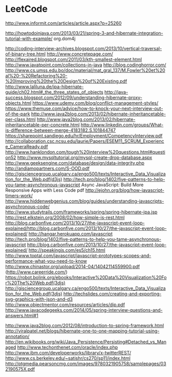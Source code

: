 LeetCode
========
http://www.informit.com/articles/article.aspx?p=25260

http://howtodoinjava.com/2013/03/21/spring-3-and-hibernate-integration-tutorial-with-example/
org.dom4j

http://coding-interview-archives.blogspot.com/2013/10/vertical-traversal-of-binary-tree.html
http://www.concretepage.com/
http://flexaired.blogspot.com/2011/03/kth-smallest-element.html
http://www.javatpoint.com/collections-in-java
http://blog.codinghorror.com/
http://www.cs.umss.edu.bo/doc/material/mat_gral_137/M.Fowler%20et%20al%20-%20Refactoring%20-%20Improving%20the%20Design%20of%20Existing.pdf
http://www.laliluna.de/jpa-hibernate-guide/ch02.html#_the_three_states_of_objects
http://java-success.blogspot.com/2012/09/understanding-hibernate-proxy-objects.html
https://www.udemy.com/blog/conflict-management-styles/
https://www.themuse.com/advice/how-to-knock-your-next-interview-out-of-the-park
http://www.java2blog.com/2013/02/hibernate-inheritancetable-per-class.html
http://www.java2blog.com/2013/02/hibernate-inheritancetable-per-concrete.html
http://www.linkedin.com/groups/What-is-difference-between-merge-4183182.S.101844747
https://sharepoint.sandiego.edu/hr/Employment/CompetencyInterview.pdf
http://collaboration.csc.ncsu.edu/laurie/Papers/ESEM11_SCRUM_Experience_CameraReady.pdf
http://www.hanklondon.com/tough%20interview%20questions.html#question52
http://www.mysqltutorial.org/mysql-create-drop-database.aspx
http://www.geeksengine.com/database/design/data-integrity.php
http://andiamopartners.com/S-OOD.pdf
http://gisciencegroup.ucalgary.ca/engo500/texts/Interactive_Data_Visualization_for_the_Web.pdf(d3js)
http://tech.pro/blog/1402/five-patterns-to-help-you-tame-asynchronous-javascript
Async JavaScript: Build More Responsive Apps with Less Code pdf
http://ejohn.org/blog/how-javascript-timers-work/
http://www.hiddenwebgenius.com/blog/guides/understanding-javascripts-asynchronous-code/
http://www.studytrails.com/frameworks/spring/spring-hibernate-jpa.jsp
http://rest.elkstein.org/2008/02/how-simple-is-rest.html
http://blog.carbonfive.com/2013/10/27/the-javascript-event-loop-explained/http://blog.carbonfive.com/2013/10/27/the-javascript-event-loop-explained/
http://hangar.herokuapp.com/javascript
http://tech.pro/blog/1402/five-patterns-to-help-you-tame-asynchronous-javascript
http://blog.carbonfive.com/2013/10/27/the-javascript-event-loop-explained/
http://speakingjs.com/es5/ch15.html
http://www.toptal.com/javascript/javascript-prototypes-scopes-and-performance-what-you-need-to-know
http://www.chinastor.org/upload/2014-04/14042114559900.pdf
(http://www.careerride.com/)
https://robot.bolink.org/ebooks/Interactive%20Data%20Visualization%20For%20The%20Web.pdf(3djs)
http://gisciencegroup.ucalgary.ca/engo500/texts/Interactive_Data_Visualization_for_the_Web.pdf(3djs)
http://techslides.com/creating-and-exporting-svg-graphics-with-json-and-d3
http://www.objectmentor.com/resources/articles/dip.pdf
http://www.javacodegeeks.com/2014/05/spring-interview-questions-and-answers.html#1

http://www.java2blog.com/2012/08/introduction-to-spring-framework.html
http://viralpatel.net/blogs/hibernate-one-to-one-mapping-tutorial-using-annotation/
http://en.wikibooks.org/wiki/Java_Persistence/Persisting#Detached_vs_Managed
http://www.techonthenet.com/oracle/index.php
http://www.ibm.com/developerworks/library/x-twitterREST/
http://www.cs.berkeley.edu/~satishr/cs270/sp11/index.html
http://ptgmedia.pearsoncmg.com/images/9780321905758/samplepages/032190575X.pdf
